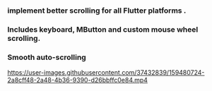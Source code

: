 ### implement better scrolling for all Flutter platforms .

### Includes keyboard, MButton and custom mouse wheel scrolling.

### Smooth auto-scrolling

https://user-images.githubusercontent.com/37432839/159480724-2a8cff48-2a48-4b36-9390-d26bbffc0e84.mp4

